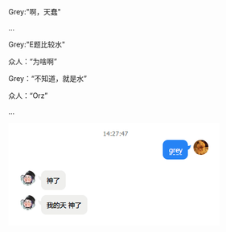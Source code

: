 Grey:"啊，天蠢"

...

Grey:"E题比较水"

众人：“为啥啊”

Grey：“不知道，就是水”

众人：“Orz”

...

![grey2](amWiki/images/grey2.png)
